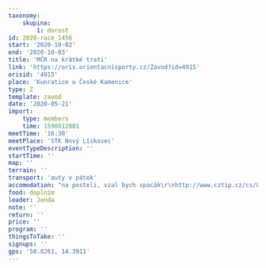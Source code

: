 ```yaml
---
taxonomy:
    skupina:
        1: dorost
id: 2020-race_1456
start: '2020-10-02'
end: '2020-10-03'
title: 'MČR na krátké trati'
link: 'https://oris.orientacnisporty.cz/Zavod?id=4915'
orisid: '4915'
place: 'Kunratice u České Kamenice'
type: Z
template: zavod
date: '2020-05-21'
import:
    type: members
    time: 1590012001
meetTime: '16:30'
meetPlace: 'STK Nový Lískovec'
eventTypeDescription: ''
startTime: ''
map: ''
terrain: ''
transport: 'auty v pátek'
accomodation: "na posteli, vzal bych spacák\r\nhttp://www.cztip.cz/cs/8163-penzion-pod-jedlovou-a-chata-ruzena"
food: doplním
leader: Jenda
note: ''
return: ''
price: ''
program: ''
thingsToTake: ''
signups: ''
gps: '50.8261, 14.3911'
---
```


